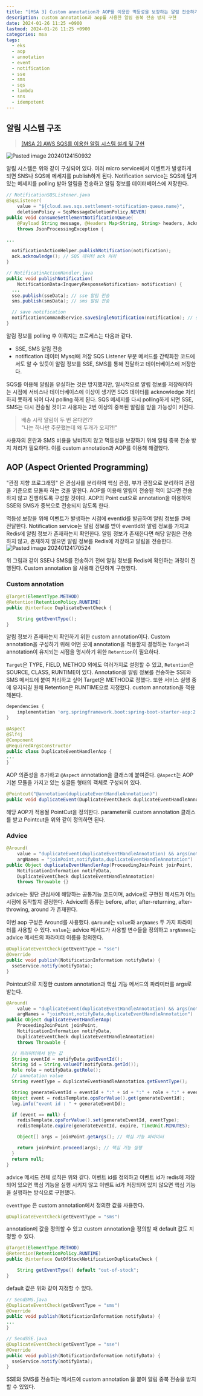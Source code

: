 ```yaml
---
title: "[MSA 3] Custom annotation과 AOP를 이용한 멱등성을 보장하는 알림 전송하기"
description: custom annotation과 aop를 사용한 알림 중복 전송 방지 구현
date: 2024-01-26 11:25 +0900
lastmod: 2024-01-26 11:25 +0900
categories: msa
tags:
  - eks
  - aop
  - annotation
  - event
  - notification
  - sse
  - sms
  - sqs
  - lambda
  - sns
  - idempotent
---
```


## 알림 시스템 구조

> [[MSA 2] AWS SQS를 이용한 알림 시스템 설계 및 구현](https://nowgnas.github.io/posts/notification-service/)

![Pasted image 20240124150932](https://github.com/nowgnas/nowgnas.github.io/assets/55802893/81bdd10f-5723-4f5b-80d4-cbe4feccdf3d)

알림 시스템은 위와 같이 구성되어 있다.
여러 micro service에서 이벤트가 발생하게 되면 SNS나 SQS에 메세지를 publish하게 된다. Notification service는 SQS에 담겨 있는 메세지를 polling 받아 알림을 전송하고 알림 정보를 데이터베이스에 저장한다.

```java
// NotificationSQSListener.java
@SqsListener(
    value = "${cloud.aws.sqs.settlement-notification-queue.name}",
    deletionPolicy = SqsMessageDeletionPolicy.NEVER)
public void consumeSettlementNotificationQueue(
    @Payload String message, @Headers Map<String, String> headers, Acknowledgment ack)
    throws JsonProcessingException {

...

  notificationActionHelper.publishNotification(notification);
  ack.acknowledge(); // SQS 데이터 ack 처리
}
```

```java
// NotificatinActionHandler.java
public void publishNotification(
    NotificationData<InqueryResponseNotification> notification) {
  ...
  sse.publish(sseData); // sse 알림 전송
  sms.publish(smsData); // sms 알림 전송

  // save notification
  notificationCommandService.saveSingleNotification(notification); // save data
}
```

알림 정보를 polling 후 이뤄지는 프로세스는 다음과 같다.

- SSE, SMS 알림 전송
- notification 데이터 Mysql에 저장
  SQS Listener 부분 메서드를 간략화한 코드에서도 알 수 있듯이 알림 정보를 SSE, SMS를 통해 전달하고 데이터베이스에 저장한다.

SQS를 이용해 알림을 유실하는 것은 방지했지만, 일시적으로 알림 정보를 저장해야하는 시점에 서비스나 데이터베이스에 이상이 생기면 SQS 데이터를 acknowledge 처리하지 못하게 되어 다시 polling 하게 된다.
SQS 메세지를 다시 polling하게 되면 SSE, SMS는 다시 전송될 것이고 사용자는 2번 이상의 중복된 알림을 받을 가능성이 커진다.

> 배송 시작 알림이 두 번 온다면??  
> "나는 하나만 주문했는데 왜 두개가 오지?!!"

사용자의 혼란과 SMS 비용을 낭비하지 않고 멱등성을 보장하기 위해 알림 중복 전송 방지 처리가 필요하다. 이를 custom annotation과 AOP를 이용해 해결했다.

## AOP (Aspect Oriented Programming)

"관점 지향 프로그래밍" 은 관심사를 분리하여 핵심 관점, 부가 관점으로 분리하여 관점을 기준으로 모듈화 하는 것을 말한다.
AOP를 이용해 알림이 전송된 적이 있다면 전송하지 않고 진행하도록 구성할 것이다. AOP의 Point cut으로 annotation을 이용하여 SSE와 SMS가 중복으로 전송되지 않도록 한다.

멱등성 보장을 위해 이벤트가 발생하는 시점에 eventId를 발급하여 알림 정보를 큐에 전달한다. Notification service는 알림 정보를 받아 eventId와 알림 정보를 가지고 Redis에 알림 정보가 존재하는지 확인한다.
알림 정보가 존재한다면 해당 알림은 전송하지 않고, 존재하지 않으면 알림 정보를 Redis에 저장하고 알림을 전송한다.
![Pasted image 20240124170524](https://github.com/nowgnas/nowgnas.github.io/assets/55802893/6a3a3f0b-ad9f-43a0-bc20-c316e4383346)

위 그림과 같이 SSE나 SMS를 전송하기 전에 알림 정보를 Redis에 확인하는 과정이 진행된다. Custom annotation 을 사용해 간단하게 구현했다.

### Custom annotation

```java
@Target(ElementType.METHOD)
@Retention(RetentionPolicy.RUNTIME)
public @interface DuplicateEventCheck {

    String getEventType();
}
```

알림 정보가 존재하는지 확인하기 위한 custom annotation이다. Custom annotation을 구성하기 위해 어떤 곳에 annotation을 적용할지 결정하는 `Target`과 annotation이 유지되는 시점을 명시하기 위한 `Retention`이 필요하다.

`Target`은 TYPE, FIELD, METHOD 외에도 여러가지로 설정할 수 있고, `Retention`은 SOURCE, CLASS, RUNTIME이 있다.
Annotation을 알림 정보를 전송하는 SSE와 SMS 메서드에 붙여 처리하고 싶어 Target은 METHOD로 정했다. 또한 서비스 실행 중에 유지되길 원해 Retention은 RUNTIME으로 지정했다.
custom annotation을 적용해본다.

```groovy
dependencies {
	implementation 'org.springframework.boot:spring-boot-starter-aop:2.7.17'
}
```

```java
@Aspect
@Slf4j
@Component
@RequiredArgsConstructor
public class DuplicateEventHandlerAop {
...
}
```

AOP 의존성을 추가하고 `@Aspect` annotation을 클래스에 붙여준다. `@Aspect`는 AOP 기본 모듈을 가지고 있는 싱글톤 형태의 객체로 구성되어 있다.

```java
@Pointcut("@annotation(duplicateEventHandleAnnotation)")
public void duplicateEvent(DuplicateEventCheck duplicateEventHandleAnnotation) {}
```

해당 AOP가 적용될 PointCut을 정의한다. parameter로 custom annotation 클래스를 받고 Pointcut을 위와 같이 정의하면 된다.

### Advice

```java
@Around(
    value = "duplicateEvent(duplicateEventHandleAnnotation) && args(notifyData)",
    argNames = "joinPoint,notifyData,duplicateEventHandleAnnotation")
public Object duplicateEventHandlerAop(ProceedingJoinPoint joinPoint,
    NotificationInformation notifyData,
    DuplicateEventCheck duplicateEventHandleAnnotation)
    throws Throwable {}
```

advice는 횡단 관심사에 해당하는 공통기능 코드이며, advice로 구현된 메서드가 어느 시점에 동작할지 결정한다. Advice의 종류는 before, after, after-returning, after-throwing, around 가 존재한다.

이번 aop 구성은 Around를 사용했다. `@Around`는 `value`와 `argNames` 두 가지 파라미터를 사용할 수 있다. `value`는 advice 메서드가 사용할 변수들을 정의하고 `argNames`는 advice 메서드의 파라미터 이름을 정의한다.

```java
@DuplicateEventCheck(getEventType = "sse")
@Override
public void publish(NotificationInformation notifyData) {
  sseService.notify(notifyData);
}
```

Pointcut으로 지정한 custom annotation과 핵심 기능 메서드의 파라미터를 args로 받는다.

```java
@Around(
    value = "duplicateEvent(duplicateEventHandleAnnotation) && args(notifyData)",
    argNames = "joinPoint,notifyData,duplicateEventHandleAnnotation")
public Object duplicateEventHandlerAop(
    ProceedingJoinPoint joinPoint,
    NotificationInformation notifyData,
    DuplicateEventCheck duplicateEventHandleAnnotation)
    throws Throwable {

  // 파라미터에서 받는 값
  String eventId = notifyData.getEventId();
  String id = String.valueOf(notifyData.getId());
  Role role = notifyData.getRole();
  // annotation value
  String eventType = duplicateEventHandleAnnotation.getEventType();

  String generateEventId = eventId + ":" + id + ":" + role + ":" + eventType;
  Object event = redisTemplate.opsForValue().get(generateEventId);
  log.info("event id : " + generateEventId);

  if (event == null) {
    redisTemplate.opsForValue().set(generateEventId, eventType);
    redisTemplate.expire(generateEventId, expire, TimeUnit.MINUTES);

    Object[] args = joinPoint.getArgs(); // 핵심 기능 파라미터

    return joinPoint.proceed(args); // 핵심 기능 실행
  }
  return null;
}
```

advice 메서드 전체 로직은 위와 같다. 이벤트 id를 정의하고 이벤트 id가 redis에 저장되어 있으면 핵심 기능을 실행 시키지 않고 이벤트 id가 저장되어 있지 않으면 핵심 기능을 실행하는 방식으로 구현했다.

`eventType` 은 custom annotation에서 정의한 값을 사용한다.

```java
@DuplicateEventCheck(getEventType = "sms")
```

annotation에 값을 정의할 수 있고 custom annotation을 정의할 때 default 값도 지정할 수 있다.

```java
@Target(ElementType.METHOD)
@Retention(RetentionPolicy.RUNTIME)
public @interface OutOfStockNotificationDuplicateCheck {

    String getEventType() default "out-of-stock";
}
```

default 값은 위와 같이 지정할 수 있다.

```java
// SendSMS.java
@DuplicateEventCheck(getEventType = "sms")
@Override
public void publish(NotificationInformation notifyData) {
...
}
```

```java
// SendSSE.java
@DuplicateEventCheck(getEventType = "sse")
@Override
public void publish(NotificationInformation notifyData) {
  sseService.notify(notifyData);
}
```

SSE와 SMS를 전송하는 메서드에 custom annotation 을 붙여 알림 중복 전송을 방지할 수 있었다.
